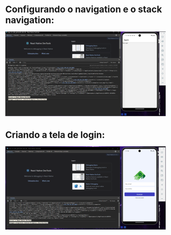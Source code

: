 # Configurando o navigation e o stack navigation:
![alt text](image-1.png)

# Criando a tela de login:
![alt text](criando_tela_de_login_e_criacao.gif)